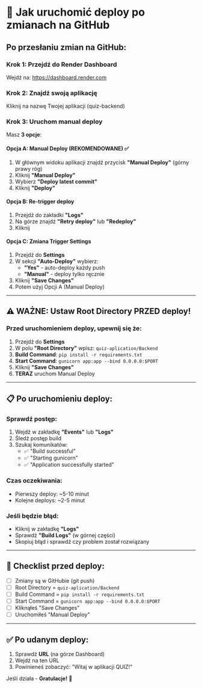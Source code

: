 # 🚀 Jak uruchomić deploy po zmianach na GitHub

## Po przesłaniu zmian na GitHub:

### Krok 1: Przejdź do Render Dashboard
Wejdź na: https://dashboard.render.com

### Krok 2: Znajdź swoją aplikację
Kliknij na nazwę Twojej aplikacji (quiz-backend)

### Krok 3: Uruchom manual deploy
Masz **3 opcje**:

#### Opcja A: Manual Deploy (REKOMENDOWANE) ✅
1. W głównym widoku aplikacji znajdź przycisk **"Manual Deploy"** (górny prawy róg)
2. Kliknij **"Manual Deploy"**
3. Wybierz **"Deploy latest commit"**
4. Kliknij **"Deploy"**

#### Opcja B: Re-trigger deploy
1. Przejdź do zakładki **"Logs"**
2. Na górze znajdź **"Retry deploy"** lub **"Redeploy"**
3. Kliknij

#### Opcja C: Zmiana Trigger Settings
1. Przejdź do **Settings**
2. W sekcji **"Auto-Deploy"** wybierz:
   - **"Yes"** - auto-deploy każdy push
   - **"Manual"** - deploy tylko ręcznie
3. Kliknij **"Save Changes"**
4. Potem użyj Opcji A (Manual Deploy)

---

## ⚠️ WAŻNE: Ustaw Root Directory PRZED deploy!

### Przed uruchomieniem deploy, upewnij się że:
1. Przejdź do **Settings**
2. W polu **"Root Directory"** wpisz: `quiz-aplication/Backend`
3. **Build Command**: `pip install -r requirements.txt`
4. **Start Command**: `gunicorn app:app --bind 0.0.0.0:$PORT`
5. Kliknij **"Save Changes"**
6. **TERAZ** uruchom Manual Deploy

---

## 📋 Po uruchomieniu deploy:

### Sprawdź postęp:
1. Wejdź w zakładkę **"Events"** lub **"Logs"**
2. Śledź postęp build
3. Szukaj komunikatów:
   - ✅ "Build successful"
   - ✅ "Starting gunicorn"
   - ✅ "Application successfully started"

### Czas oczekiwania:
- Pierwszy deploy: ~5-10 minut
- Kolejne deploys: ~2-5 minut

### Jeśli będzie błąd:
- Kliknij w zakładkę **"Logs"**
- Sprawdź **"Build Logs"** (w górnej części)
- Skopiuj błąd i sprawdź czy problem został rozwiązany

---

## 🎯 Checklist przed deploy:

- [ ] Zmiany są w GitHubie (git push)
- [ ] Root Directory = `quiz-aplication/Backend`
- [ ] Build Command = `pip install -r requirements.txt`
- [ ] Start Command = `gunicorn app:app --bind 0.0.0.0:$PORT`
- [ ] Kliknąłeś "Save Changes"
- [ ] Uruchomiłeś "Manual Deploy"

---

## ✅ Po udanym deploy:

1. Sprawdź **URL** (na górze Dashboard)
2. Wejdź na ten URL
3. Powinieneś zobaczyć: "Witaj w aplikacji QUIZ!"

Jeśli działa - **Gratulacje!** 🎉

